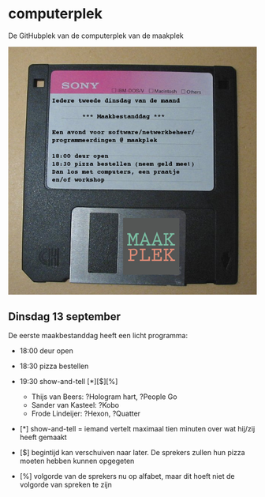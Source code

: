 # computerplek

De GitHubplek van de computerplek van de maakplek

![Maakbestanddag](Maakbestanddag/Maakbestanddag.jpg)

## Dinsdag 13 september

De eerste maakbestanddag heeft een licht programma:

 * 18:00 deur open
 * 18:30 pizza bestellen
 * 19:30 show-and-tell [*][$][%]
    * Thijs van Beers: ?Hologram hart, ?People Go
    * Sander van Kasteel: ?Kobo
    * Frode Lindeijer: ?Hexon, ?Quatter

 * [*] show-and-tell = iemand vertelt maximaal tien minuten over wat hij/zij heeft gemaakt
 * [$] begintijd kan verschuiven naar later. De sprekers zullen hun pizza moeten hebben kunnen opgegeten
 * [%] volgorde van de sprekers nu op alfabet, maar dit hoeft niet de volgorde van spreken te zijn